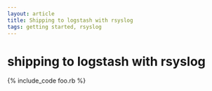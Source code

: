 ```yaml
---
layout: article
title: Shipping to logstash with rsyslog
tags: getting started, rsyslog
---
```


# shipping to logstash with rsyslog

{% include_code foo.rb %}

